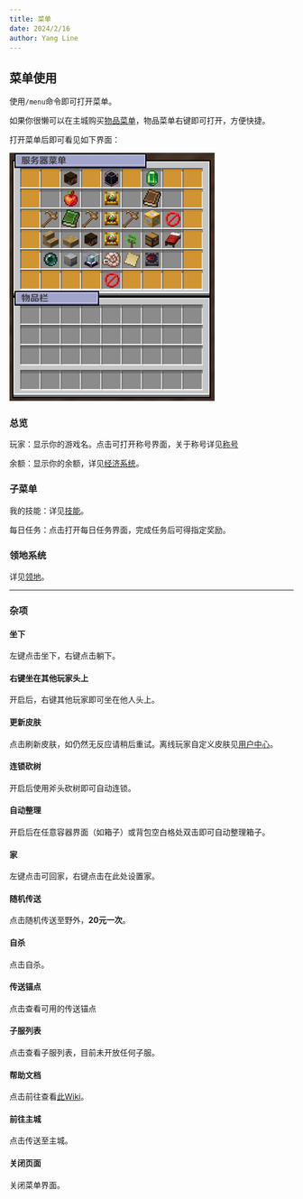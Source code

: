 ```yaml
---
title: 菜单
date: 2024/2/16
author: Yang Line
---
```

## 菜单使用
使用`/menu`命令即可打开菜单。

如果你很懒可以在主城购买[物品菜单](shop.md)，物品菜单右键即可打开，方便快捷。

打开菜单后即可看见如下界面：

![](image.png)
### 总览
玩家：显示你的游戏名。点击可打开称号界面，关于称号详见[称号](title.md)

余额：显示你的余额，详见[经济系统](economy.md)。
### 子菜单
我的技能：详见[技能](/ability/README.md)。

每日任务：点击打开每日任务界面，完成任务后可得指定奖励。

### 领地系统
详见[领地](residence.md)。

---
### 杂项
#### 坐下
左键点击坐下，右键点击躺下。
#### 右键坐在其他玩家头上
开启后，右键其他玩家即可坐在他人头上。
#### 更新皮肤
点击刷新皮肤，如仍然无反应请稍后重试。离线玩家自定义皮肤见[用户中心](center.md)。
#### 连锁砍树
开启后使用斧头砍树即可自动连锁。
#### 自动整理
开启后在任意容器界面（如箱子）或背包空白格处双击即可自动整理箱子。
#### 家
左键点击可回家，右键点击在此处设置家。
#### 随机传送
点击随机传送至野外，**20元一次**。
#### 自杀
点击自杀。
#### 传送锚点
点击查看可用的传送锚点
#### 子服列表
点击查看子服列表，目前未开放任何子服。
#### 帮助文档
点击前往查看[此Wiki](/README.md)。
#### 前往主城
点击传送至主城。
#### 关闭页面
关闭菜单界面。